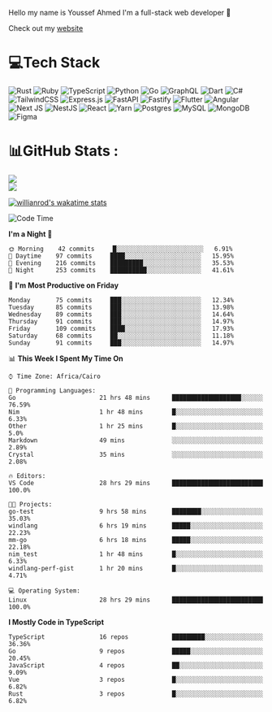 Hello my name is Youssef Ahmed I'm a full-stack web developer 👋

Check out my [website](https://youssefahmed.vercel.app)
 
# 💻Tech Stack

![Rust](https://img.shields.io/badge/rust-%23000000.svg?style=for-the-badge&logo=rust&logoColor=white) ![Ruby](https://img.shields.io/badge/ruby-%23CC342D.svg?style=for-the-badge&logo=ruby&logoColor=white) ![TypeScript](https://img.shields.io/badge/typescript-%23007ACC.svg?style=for-the-badge&logo=typescript&logoColor=white) ![Python](https://img.shields.io/badge/python-3670A0?style=for-the-badge&logo=python&logoColor=ffdd54) ![Go](https://img.shields.io/badge/go-%2300ADD8.svg?style=for-the-badge&logo=go&logoColor=white) ![GraphQL](https://img.shields.io/badge/-GraphQL-E10098?style=for-the-badge&logo=graphql&logoColor=white) ![Dart](https://img.shields.io/badge/dart-%230175C2.svg?style=for-the-badge&logo=dart&logoColor=white) ![C#](https://img.shields.io/badge/c%23-%23239120.svg?style=for-the-badge&logo=c-sharp&logoColor=white) ![TailwindCSS](https://img.shields.io/badge/tailwindcss-%2338B2AC.svg?style=for-the-badge&logo=tailwind-css&logoColor=white) ![Express.js](https://img.shields.io/badge/express.js-%23404d59.svg?style=for-the-badge&logo=express&logoColor=%2361DAFB) ![FastAPI](https://img.shields.io/badge/FastAPI-005571?style=for-the-badge&logo=fastapi) ![Fastify](https://img.shields.io/badge/fastify-%23000000.svg?style=for-the-badge&logo=fastify&logoColor=white) ![Flutter](https://img.shields.io/badge/Flutter-%2302569B.svg?style=for-the-badge&logo=Flutter&logoColor=white) ![Angular](https://img.shields.io/badge/angular-%23DD0031.svg?style=for-the-badge&logo=angular&logoColor=white) ![Next JS](https://img.shields.io/badge/Next-black?style=for-the-badge&logo=next.js&logoColor=white) ![NestJS](https://img.shields.io/badge/nestjs-%23E0234E.svg?style=for-the-badge&logo=nestjs&logoColor=white) ![React](https://img.shields.io/badge/react-%2320232a.svg?style=for-the-badge&logo=react&logoColor=%2361DAFB) ![Yarn](https://img.shields.io/badge/yarn-%232C8EBB.svg?style=for-the-badge&logo=yarn&logoColor=white) ![Postgres](https://img.shields.io/badge/postgres-%23316192.svg?style=for-the-badge&logo=postgresql&logoColor=white) ![MySQL](https://img.shields.io/badge/mysql-%2300f.svg?style=for-the-badge&logo=mysql&logoColor=white) ![MongoDB](https://img.shields.io/badge/MongoDB-%234ea94b.svg?style=for-the-badge&logo=mongodb&logoColor=white)     ![Figma](https://img.shields.io/badge/figma-%23F24E1E.svg?style=for-the-badge&logo=figma&logoColor=white)

# 📊GitHub Stats :

![](https://github-readme-stats.vercel.app/api?username=joetifa2003&theme=tokyonight&hide_border=false&include_all_commits=false&count_private=false)<br/>
![](https://github-readme-streak-stats.herokuapp.com/?user=joetifa2003&theme=tokyonight&hide_border=false)<br/>

[![willianrod's wakatime stats](https://github-readme-stats.vercel.app/api/wakatime?username=joetifa2003&layout=compact)](https://github.com/anuraghazra/github-readme-stats)
<!--START_SECTION:waka-->
![Code Time](http://img.shields.io/badge/Code%20Time-835%20hrs%2030%20mins-blue)

**I'm a Night 🦉** 

```text
🌞 Morning    42 commits     █░░░░░░░░░░░░░░░░░░░░░░░░   6.91% 
🌆 Daytime    97 commits     ████░░░░░░░░░░░░░░░░░░░░░   15.95% 
🌃 Evening    216 commits    █████████░░░░░░░░░░░░░░░░   35.53% 
🌙 Night      253 commits    ██████████░░░░░░░░░░░░░░░   41.61%

```
📅 **I'm Most Productive on Friday** 

```text
Monday       75 commits     ███░░░░░░░░░░░░░░░░░░░░░░   12.34% 
Tuesday      85 commits     ███░░░░░░░░░░░░░░░░░░░░░░   13.98% 
Wednesday    89 commits     ███░░░░░░░░░░░░░░░░░░░░░░   14.64% 
Thursday     91 commits     ███░░░░░░░░░░░░░░░░░░░░░░   14.97% 
Friday       109 commits    ████░░░░░░░░░░░░░░░░░░░░░   17.93% 
Saturday     68 commits     ██░░░░░░░░░░░░░░░░░░░░░░░   11.18% 
Sunday       91 commits     ███░░░░░░░░░░░░░░░░░░░░░░   14.97%

```


📊 **This Week I Spent My Time On** 

```text
⌚︎ Time Zone: Africa/Cairo

💬 Programming Languages: 
Go                       21 hrs 48 mins      ███████████████████░░░░░░   76.59% 
Nim                      1 hr 48 mins        █░░░░░░░░░░░░░░░░░░░░░░░░   6.33% 
Other                    1 hr 25 mins        █░░░░░░░░░░░░░░░░░░░░░░░░   5.0% 
Markdown                 49 mins             ░░░░░░░░░░░░░░░░░░░░░░░░░   2.89% 
Crystal                  35 mins             ░░░░░░░░░░░░░░░░░░░░░░░░░   2.08%

🔥 Editors: 
VS Code                  28 hrs 29 mins      █████████████████████████   100.0%

🐱‍💻 Projects: 
go-test                  9 hrs 58 mins       ████████░░░░░░░░░░░░░░░░░   35.03% 
windlang                 6 hrs 19 mins       █████░░░░░░░░░░░░░░░░░░░░   22.23% 
mm-go                    6 hrs 18 mins       █████░░░░░░░░░░░░░░░░░░░░   22.18% 
nim_test                 1 hr 48 mins        █░░░░░░░░░░░░░░░░░░░░░░░░   6.33% 
windlang-perf-gist       1 hr 20 mins        █░░░░░░░░░░░░░░░░░░░░░░░░   4.71%

💻 Operating System: 
Linux                    28 hrs 29 mins      █████████████████████████   100.0%

```

**I Mostly Code in TypeScript** 

```text
TypeScript               16 repos            █████████░░░░░░░░░░░░░░░░   36.36% 
Go                       9 repos             █████░░░░░░░░░░░░░░░░░░░░   20.45% 
JavaScript               4 repos             ██░░░░░░░░░░░░░░░░░░░░░░░   9.09% 
Vue                      3 repos             █░░░░░░░░░░░░░░░░░░░░░░░░   6.82% 
Rust                     3 repos             █░░░░░░░░░░░░░░░░░░░░░░░░   6.82%

```



<!--END_SECTION:waka-->
